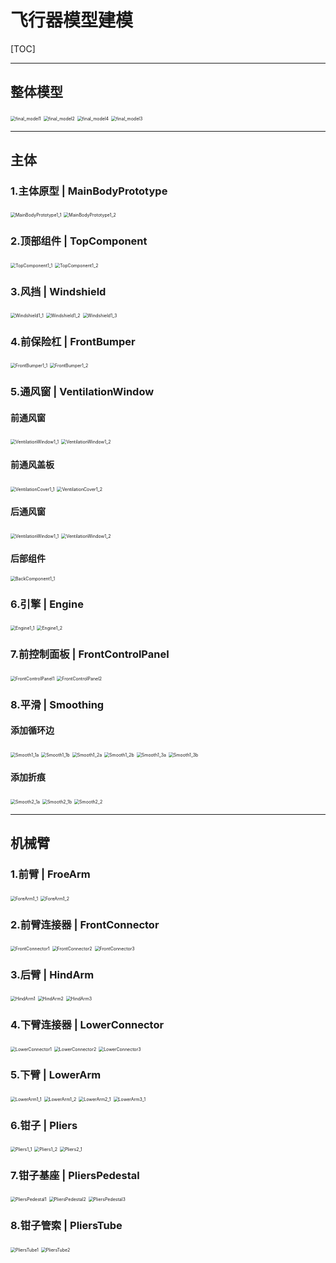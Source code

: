 # 飞行器模型建模

[TOC]

-----

## 整体模型

<img src="ScreenShots/FinalModel/final_model1.png" alt="final_model1" style="zoom:50%;" />

<img src="ScreenShots/FinalModel/final_model2.png" alt="final_model2" style="zoom:50%;" />

<img src="ScreenShots/FinalModel/final_model4.png" alt="final_model4" style="zoom:50%;" />

<img src="ScreenShots/FinalModel/final_model3.png" alt="final_model3" style="zoom:50%;" />

----

## 主体

### 1.主体原型 | MainBodyPrototype

<img src="ScreenShots/MainBody/1.MainBodyPrototype/MainBodyPrototype1_1.png" alt="MainBodyPrototype1_1" style="zoom:50%;" />

<img src="ScreenShots/MainBody/1.MainBodyPrototype/MainBodyPrototype1_2.png" alt="MainBodyPrototype1_2" style="zoom:50%;" />

### 2.顶部组件  | TopComponent

<img src="ScreenShots/MainBody/2.TopComponent/TopComponent1_1.png" alt="TopComponent1_1" style="zoom:50%;" />

<img src="ScreenShots/MainBody/2.TopComponent/TopComponent1_2.png" alt="TopComponent1_2" style="zoom:50%;" />

### 3.风挡 | Windshield

<img src="ScreenShots/MainBody/3.Windshield/Windshield1_1.png" alt="Windshield1_1" style="zoom:50%;" />



<img src="ScreenShots/MainBody/3.Windshield/Windshield1_2.png" alt="Windshield1_2" style="zoom:50%;" />

<img src="ScreenShots/MainBody/3.Windshield/Windshield1_3.png" alt="Windshield1_3" style="zoom:50%;" />

### 4.前保险杠 | FrontBumper

<img src="ScreenShots/MainBody/4.FrontBumper/FrontBumper1_1.png" alt="FrontBumper1_1" style="zoom:50%;" />

<img src="ScreenShots/MainBody/4.FrontBumper/FrontBumper1_2.png" alt="FrontBumper1_2" style="zoom:50%;" />

### 5.通风窗 | VentilationWindow

#### 前通风窗

<img src="ScreenShots/MainBody/5.VentilationWindow/Front/VentilationWindow1_1.png" alt="VentilationWindow1_1" style="zoom:50%;" />

<img src="ScreenShots/MainBody/5.VentilationWindow/Front/VentilationWindow1_2.png" alt="VentilationWindow1_2" style="zoom:50%;" />

#### 前通风盖板

<img src="ScreenShots/MainBody/5.VentilationWindow/Front/VentilationCover1_1.png" alt="VentilationCover1_1" style="zoom:50%;" />

<img src="ScreenShots/MainBody/5.VentilationWindow/Front/VentilationCover1_2.png" alt="VentilationCover1_2" style="zoom:50%;" />

#### 后通风窗

<img src="ScreenShots/MainBody/5.VentilationWindow/Back/VentilationWindow1_1.png" alt="VentilationWindow1_1" style="zoom:50%;" />

<img src="ScreenShots/MainBody/5.VentilationWindow/Back/VentilationWindow1_2.png" alt="VentilationWindow1_2" style="zoom:50%;" />

#### 后部组件

<img src="ScreenShots/MainBody/5.VentilationWindow/Back/BackComponent1_1.png" alt="BackComponent1_1" style="zoom:50%;" />

### 6.引擎 | Engine

<img src="ScreenShots/MainBody/6.Engine/Engine1_1.png" alt="Engine1_1" style="zoom:50%;" />

<img src="ScreenShots/MainBody/6.Engine/Engine1_2.png" alt="Engine1_2" style="zoom:50%;" />

### 7.前控制面板 | FrontControlPanel

<img src="ScreenShots/MainBody/7.FrontControlPanel/FrontControlPanel1.png" alt="FrontControlPanel1" style="zoom:50%;" />

<img src="ScreenShots/MainBody/7.FrontControlPanel/FrontControlPanel2.png" alt="FrontControlPanel2" style="zoom:50%;" />

### 8.平滑 | Smoothing

#### 添加循环边

<img src="ScreenShots/MainBody/8.Smooth/Smooth1_1a.png" alt="Smooth1_1a" style="zoom:50%;" />

<img src="ScreenShots/MainBody/8.Smooth/Smooth1_1b.png" alt="Smooth1_1b" style="zoom:50%;" />

<img src="ScreenShots/MainBody/8.Smooth/Smooth1_2a.png" alt="Smooth1_2a" style="zoom:50%;" />

<img src="ScreenShots/MainBody/8.Smooth/Smooth1_2b.png" alt="Smooth1_2b" style="zoom:50%;" />

<img src="ScreenShots/MainBody/8.Smooth/Smooth1_3a.png" alt="Smooth1_3a" style="zoom:50%;" />

<img src="ScreenShots/MainBody/8.Smooth/Smooth1_3b.png" alt="Smooth1_3b" style="zoom:50%;" />

#### 添加折痕

<img src="ScreenShots/MainBody/8.Smooth/Smooth2_1a.png" alt="Smooth2_1a" style="zoom:50%;" />

<img src="ScreenShots/MainBody/8.Smooth/Smooth2_1b.png" alt="Smooth2_1b" style="zoom:50%;" />

<img src="ScreenShots/MainBody/8.Smooth/Smooth2_2.png" alt="Smooth2_2" style="zoom:50%;" />

-----

## 机械臂

### 1.前臂 | FroeArm

<img src="ScreenShots/Arm/1.ForeArm/ForeArm1_1.png" alt="ForeArm1_1" style="zoom:50%;" />

<img src="ScreenShots/Arm/1.ForeArm/ForeArm1_2.png" alt="ForeArm1_2" style="zoom:50%;" />

### 2.前臂连接器 | FrontConnector

<img src="ScreenShots/Arm/2.FrontConnector/FrontConnector1.png" alt="FrontConnector1" style="zoom:50%;" />

<img src="ScreenShots/Arm/2.FrontConnector/FrontConnector2.png" alt="FrontConnector2" style="zoom:50%;" />

<img src="ScreenShots/Arm/2.FrontConnector/FrontConnector3.png" alt="FrontConnector3" style="zoom:50%;" />

### 3.后臂 | HindArm

<img src="ScreenShots/Arm/3.HindArm/HindArm1.png" alt="HindArm1" style="zoom:50%;" />

<img src="ScreenShots/Arm/3.HindArm/HindArm2.png" alt="HindArm2" style="zoom:50%;" />

<img src="ScreenShots/Arm/3.HindArm/HindArm3.png" alt="HindArm3" style="zoom:50%;" />

### 4.下臂连接器 | LowerConnector

<img src="ScreenShots/Arm/4.LowerConnector/LowerConnector1.png" alt="LowerConnector1" style="zoom:50%;" />

<img src="ScreenShots/Arm/4.LowerConnector/LowerConnector2.png" alt="LowerConnector2" style="zoom:50%;" />

<img src="ScreenShots/Arm/4.LowerConnector/LowerConnector3.png" alt="LowerConnector3" style="zoom:50%;" />

### 5.下臂 | LowerArm

<img src="ScreenShots/Arm/5.LowerArm/LowerArm1_1.png" alt="LowerArm1_1" style="zoom:50%;" />

<img src="ScreenShots/Arm/5.LowerArm/LowerArm1_2.png" alt="LowerArm1_2" style="zoom:50%;" />

<img src="ScreenShots/Arm/5.LowerArm/LowerArm2_1.png" alt="LowerArm2_1" style="zoom:50%;" />

<img src="ScreenShots/Arm/5.LowerArm/LowerArm3_1.png" alt="LowerArm3_1" style="zoom:50%;" />

### 6.钳子 | Pliers

<img src="ScreenShots/Arm/6.Pliers/Pliers1_1.png" alt="Pliers1_1" style="zoom:50%;" />

<img src="ScreenShots/Arm/6.Pliers/Pliers1_2.png" alt="Pliers1_2" style="zoom:50%;" />

<img src="ScreenShots/Arm/6.Pliers/Pliers2_1.png" alt="Pliers2_1" style="zoom:50%;" />

### 7.钳子基座 | PliersPedestal

<img src="ScreenShots/Arm/7.PliersPedestal/PliersPedestal1.png" alt="PliersPedestal1" style="zoom:50%;" />

<img src="ScreenShots/Arm/7.PliersPedestal/PliersPedestal2.png" alt="PliersPedestal2" style="zoom:50%;" />

<img src="ScreenShots/Arm/7.PliersPedestal/PliersPedestal3.png" alt="PliersPedestal3" style="zoom:50%;" />

### 8.钳子管索 | PliersTube

<img src="ScreenShots/Arm/8.PliersTube/PliersTube1.png" alt="PliersTube1" style="zoom:50%;" />

<img src="ScreenShots/Arm/8.PliersTube/PliersTube2.png" alt="PliersTube2" style="zoom:50%;" />

